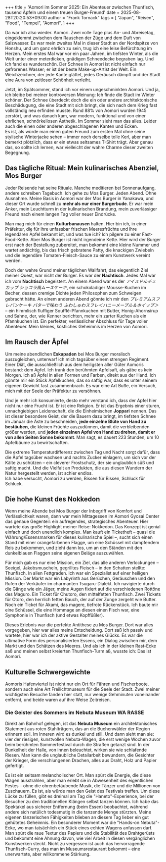+++
title = 'Aomori im Sommer 2025: Ein Abenteuer zwischen Thunfisch, tausend Äpfeln und einem treuen Burger-Freund'
date = 2025-08-28T20:20:53+09:00
author = "Frank Tornack"
tags = [
    "Japan",
    "Reisen",
    "Food",
    "Tempel",
    "Aomori",
]
+++

Da war ich also wieder. Aomori. Zwei volle Tage plus An- und Abreisetag, eingeklemmt zwischen dem Rauschen der Züge und dem Duft von Salzwasser. Es war mein zweites Mal in dieser Stadt an der Nordspitze von Honshu, und um ganz ehrlich zu sein, trug ich eine leise Befürchtung im Herzen. Mein erstes Mal war vor ein paar Jahren, im tiefsten Winter, als die Welt unter einer meterdicken, gnädigen Schneedecke begraben lag. Und ich fand es wunderschön. Der Schnee in Aomori ist nicht einfach nur gefrorenes Wasser; er ist der beste Make-up-Artist der Welt. Ein Weichzeichner, der jede Kante glättet, jedes Geräusch dämpft und der Stadt eine Aura von zeitloser Schönheit verleiht.

Jetzt, im Spätsommer, stand ich vor einem ungeschminkten Aomori. Und ja, ich bleibe bei meiner kontroversen Meinung: Ich finde die Stadt im Winter schöner. Der Schnee überdeckt doch die ein oder andere architektonische Beschädugung, die eine Stadt mit sich bringt, die sich nach dem Krieg fast vollständig neu erfinden musste. Rund 88% von Aomori wurden 1945 zerstört, und was danach kam, war modern, funktional und von einer ehrlichen, schnörkellosen Ästhetik. Im Sommer sieht man das alles. Leider auch die einen oder anderen abgeschlagenen Kanten und Ecken.  
Es ist, als würde man einen guten Freund zum ersten Mal ohne seine stylische Winterjacke sehen – immer noch derselbe tolle Kerl, aber man bemerkt plötzlich, dass er ein etwas seltsames T-Shirt trägt. Aber genau das, so sollte ich lernen, war vielleicht der wahre Charme dieser zweiten Begegnung.

## Das tägliche Ritual: Mein kulinarisches Abenziel, Mos Burger
Jeder Reisende hat seine Rituale. Manche meditieren bei Sonnenaufgang, andere schreiben Tagebuch. Ich gehe zu Mos Burger. Jeden Abend. Ohne Ausnahme. Meine Basis in Aomori war der Mos Burger in Yanakawa, und dieser Ort wurde schnell zu **mehr als nur einer Burgerbude**. Er war mein Anker, mein Leuchtturm in der kulinarischen Brandung, mein zuverlässiger Freund nach einem langen Tag voller neuer Eindrücke.

Man mag mich für einen **Kulturbanausen** halten. Hier bin ich, in einer Präfektur, die für ihre unfassbar frischen Meeresfrüchte und ihre legendären Äpfel bekannt ist, und was tue ich? Ich pilgere zu einer Fast-Food-Kette. Aber Mos Burger ist nicht irgendeine Kette. Hier wird der Burger erst nach der Bestellung zubereitet, man bekommt eine kleine Nummer und wartet andächtig, bis das frisch gebratene Patty, die knackigen Zwiebeln und die legendäre Tomaten-Fleisch-Sauce zu einem Kunstwerk vereint werden.  

Doch der wahre Grund meiner täglichen Wallfahrt, das eiegentlich Ziel meiner Quest, war nicht der Burger. Es war der **Nachtisch**. Jedes Mal war ich vom **Nachtisch** begeistert. An einem Abend war es der *アイスドルチェ カップ ショコラ風ムースケーキ*, ein schokoladiger Mousse-Kuchen im Becher, dessen cremige Dichte jeden Philosophen zum Schweigen gebracht hätte. An einem anderen Abend gönnte ich mir den *プレミアムスフレパンケーキ バターで味わう ふわしゅわスフレ＜ハニーメープル＆ホイップ＞* – ein himmlisch fluffiger Soufflé-Pfannkuchen mit Butter, Honig-Ahornsirup und Sahne, der, wie Kenner berichten, mehr ein zarter Kuchen als ein Pfannkuchen ist. Ein perfekter, verlässlicher Abschluss für Tage voller Abenteuer. Mein kleines, köstliches Geheimnis im Herzen von Aomori.

## Im Rausch der Äpfel
Um meine abendlichen **Eskapaden** bei Mos Burger moralisch auszugleichen, unterwarf ich mich tagsüber einem strengen Regiment. Einer Diät, die ausschließlich aus dem heiligsten aller Güter Aomoris bestand: dem Apfel. Ich trank den berühmten Apfelsaft, als gäbe es kein Morgen. Ich aß Äpfel in allen Formen und Farben, direkt aus der Hand. Ich gönnte mir ein Stück Apfelkuchen, das so saftig war, dass es unter seinem eigenen Gewicht fast zusammenbrach. Es war eine Art Buße, ein Versuch, mich mit der Seele der Präfektur zu versöhnen.

Und je mehr ich konsumierte, desto mehr verstand ich, dass der Apfel hier nicht nur eine Frucht ist. Er ist eine Religion. Er ist das Ergebnis einer sturen, unnachgiebigen Leidenschaft, die die Einheimischen **Joppari** nennen. Das ist dieser besondere Geist, der die Bauern dazu bringt, im tiefsten Schnee im Januar die Äste zu beschneiden, **jede einzelne Blüte von Hand zu bestäuben**, die kleinen Früchte auszudünnen, damit die verbleibenden größer werden, und **jeden einzelnen Apfel von Hand zu drehen, damit er von allen Seiten Sonne bekommt**. Man sagt, es dauert 223 Stunden, um 10 Apfelbäume zu bewirtschaften.  

Die extreme Temperaturdifferenz zwischen Tag und Nacht sorgt dafür, dass die Äpfel tagsüber wachsen und nachts Zucker einlagern, um sich vor der Kälte zu schützen – ein cleverer Frostschutz, der sie unglaublich süß und saftig macht. Und die Vielfalt an Produkten, die aus diesen Wundern der Natur hergestellt werden, ist schier endlos.  
Ich habe versucht, Aomori zu werden, Bissen für Bissen, Schluck für Schluck.

## Die hohe Kunst des Nokkedon
Wenn meine Abende bei Mos Burger der Inbegriff von Komfort und Verlässlichkeit waren, dann war mein Mittagessen im Aomori Gyosai Center das genaue Gegenteil: ein aufregendes, strategisches Abenteuer. Hier wartete das große Highlight meiner Reise: Nokkedon. Das Konzept ist genial einfach und doch unendlich komplex. Man kauft ein Ticketheft – quasi die Währung/Essensmarken für dieses kulinarische Spiel –, sucht sich einen Stand mit einer orangefarbenen Flagge, um eine Schüssel mit dampfendem Reis zu bekommen, und zieht dann los, um an den Ständen mit den dunkelblauen Flaggen seine eigenen Beläge auszuwählen.

Für mich gab es nur eine Mission, ein Ziel, das alle anderen Verlockungen – Seeigel, Jakobsmuscheln, gegrilltes Fleisch – in den Schatten stellte: Thunfisch. In allen Fettgraden. Ich war ein Spezialist auf einer heiligen Mission. Der Markt war ein Labyrinth aus Gerüchen, Geräuschen und den Rufen der Verkäufer im charmanten Tsugaru-Dialekt. Ich navigierte durch die Gänge wie ein Jäger, meine Augen fixiert auf die verschiedenen Rottöne des Maguro. Ein Ticket für Chutoro, den mittelfetten Thunfisch. Zwei Tickets für Otoro, den herrlich fetten Bauch, der auf der Zunge zergeht wie Butter. Noch ein Ticket für Akami, das magere, tiefrote Rückenstück. Ich baute mir eine Schüssel, die eine Hommage an diesen einen Fisch war, eine Symphonie in Thunfisch (und etwas Kopffüßler).

Dieses Erlebnis war die perfekte Antithese zu Mos Burger. Dort war alles vorgegeben, hier war alles meine Entscheidung. Dort saß ich passiv und wartete, hier war ich der aktive Gestalter meines Glücks. Es war die ultimative Form des personalisierten Essens, ein Dialog zwischen mir, dem Markt und den Schätzen des Meeres. Und als ich in der kleinen Rast-Ecke saß und meinen selbst kreierten Thunfisch-Turm aß, wusste ich: Das ist Aomori. 

## Kulturelle Schwergewichte
Aomoris Hafenviertel ist nicht nur ein Ort für Fähren und Fischerboote, sondern auch eine Art Freilichtmuseum für die Seele der Stadt. Zwei meiner wichtigsten Besuche fanden hier statt, nur wenige Gehminuten voneinander entfernt, und beide waren auf ihre Weise Zeitreisen.

### Die Geister des Sommers im Nebuta Museum WA RASSE

Direkt am Bahnhof gelegen, ist das **Nebuta Museum** ein architektonisches Statement aus roten Stahlträgern, das an die Buchenwälder der Region erinnern soll. Im Inneren wird es dunkel und still. Und dann sieht man sie: vier der riesigen, kunstvollen Nebuta-Wagen, die erst wenige Wochen zuvor beim berühmten Sommerfestival durch die Straßen getanzt sind. In der Dunkelheit der Halle, von innen beleuchtet, wirken sie wie schlafende Riesen. Man kann die unglaubliche Detailarbeit bewundern, die Gesichter der Krieger, die verschlungenen Drachen, alles aus Draht, Holz und Papier gefertigt.  

Es ist ein seltsam melancholischer Ort. Man spürt die Energie, die diese Wagen ausstrahlen, aber man erlebt sie in Abwesenheit des eigentlichen Festes – ohne die ohrenbetäubende Musik, die Tänzer und die Millionen von Zuschauern. Es ist, als würde man den Geist des Festivals treffen. Um diese Lücke zu füllen, gibt es dreimal am Tag die "Haneto"-Experience, bei der Besucher zu den traditionellen Klängen selbst tanzen können. Ich habe das Spektakel aus sicherer Entfernung (beim Essen) beobachtet, während andere sich natülich todesmutig in die tanzende Menge stürzten. Meine eigenen tänzerischen Fähigkeiten blieben an diesem Tag lieber ein gut gehütetes Geheimnis. Ein besonderer Moment war die "Hands-on Nebuta"-Ecke, wo man tatsächlich ein Stück eines echten Wagens anfassen darf. Man spürt die raue Textur des Papiers und die Stabilität des Drahtgerüsts und bekommt eine Ahnung davon, wie viel Arbeit in diesen vergänglichen Kunstwerken steckt. Nicht zu vergessen ist auch das hervorragende Thunfisch-Curry, das man im Museumsrestaurant bekommt – eine unerwartete, aber willkommene Stärkung.

